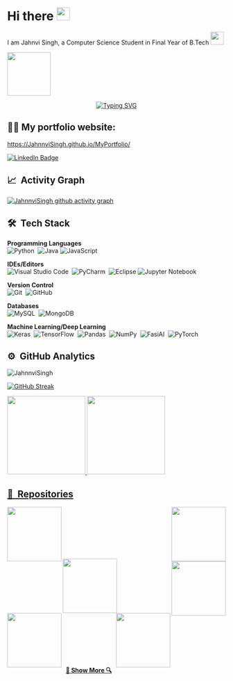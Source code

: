 <h1>
  Hi there
  <img src="https://media.giphy.com/media/hvRJCLFzcasrR4ia7z/giphy.gif" width="30px"/>
</h1>

I am Jahnvi Singh, a Computer Science Student in Final Year of B.Tech <img src="https://media.giphy.com/media/WUlplcMpOCEmTGBtBW/giphy.gif" width="30">

<!--
<p align="center">
 <img src="./header.png" alt="app-screen" width="900" />
 </p>
-->

<div id="header">
  <img src="https://media.giphy.com/media/M9gbBd9nbDrOTu1Mqx/giphy.gif" width="100"/>
</div>

<p align="center"> 
  <a href="https://git.io/typing-svg"><img src="https://readme-typing-svg.herokuapp.com?font=Georgia&size=30&duration=2500&pause=1000&color=7b36eb&center=true&vCenter=true&width=500&lines=ML+Engineer;Open+Source+Advocate;Data+Analyst" alt="Typing SVG" /></a>
</p>



## 👨‍🎓 My portfolio website:
 https://JahnnviSingh.github.io/MyPortfolio/

<div id="badges">
  <a href="https://www.linkedin.com/in/jahnvi-singh-749626212">
    <img src="https://img.shields.io/badge/LinkedIn-blue?style=for-the-badge&logo=linkedin&logoColor=white" alt="LinkedIn Badge"/>
  </a>
  </div>


## 📈 &nbsp;Activity Graph

[![JahnnviSingh github activity graph](https://github-readme-activity-graph.vercel.app/graph?username=JahnnviSingh&theme=tokyo-night)](https://github.com/JahnnviSingh/github-readme-activity-graph)



## 🛠 &nbsp;Tech Stack
__Programming Languages__ \
<img alt="Python" src="https://img.shields.io/badge/python-%2314354C.svg?style=for-the-badge&logo=python&logoColor=white"/>&nbsp;
![Java](https://img.shields.io/badge/java-%23ED8B00.svg?style=for-the-badge&logo=openjdk&logoColor=white)
<img alt="JavaScript" src="https://img.shields.io/badge/javascript-%23323330.svg?style=for-the-badge&logo=javascript&logoColor=%23F7DF1E"/>&nbsp;


__IDEs/Editors__ \
<img alt="Visual Studio Code" src="https://img.shields.io/badge/VisualStudioCode-0078d7.svg?style=for-the-badge&logo=visual-studio-code&logoColor=white"/>&nbsp;
<img alt="PyCharm" src="https://img.shields.io/badge/pycharm-143?style=for-the-badge&logo=pycharm&logoColor=black&color=black&labelColor=green"/>&nbsp;
![Eclipse](https://img.shields.io/badge/Eclipse-FE7A16.svg?style=for-the-badge&logo=Eclipse&logoColor=white)
![Jupyter Notebook](https://img.shields.io/badge/jupyter-%23FA0F00.svg?style=for-the-badge&logo=jupyter&logoColor=white)

__Version Control__ \
<img alt="Git" src="https://img.shields.io/badge/git-%23F05033.svg?style=for-the-badge&logo=git&logoColor=white"/>&nbsp;
<img alt="GitHub" src="https://img.shields.io/badge/github-%23121011.svg?style=for-the-badge&logo=github&logoColor=white"/>&nbsp;

__Databases__ \
<img alt="MySQL" src="https://img.shields.io/badge/mysql-%2300f.svg?style=for-the-badge&logo=mysql&logoColor=white"/>&nbsp;
<img alt="MongoDB" src ="https://img.shields.io/badge/MongoDB-%234ea94b.svg?style=for-the-badge&logo=mongodb&logoColor=white"/>&nbsp;

__Machine Learning/Deep Learning__ \
<img alt="Keras" src="https://img.shields.io/badge/Keras-%23D00000.svg?style=for-the-badge&logo=Keras&logoColor=white"/>&nbsp;
<img alt="TensorFlow" src="https://img.shields.io/badge/TensorFlow-%23FF6F00.svg?style=for-the-badge&logo=TensorFlow&logoColor=white" />&nbsp;
<img alt="Pandas" src="https://img.shields.io/badge/pandas-%23150458.svg?style=for-the-badge&logo=pandas&logoColor=white" />&nbsp;
<img alt="NumPy" src="https://img.shields.io/badge/numpy-%23013243.svg?style=for-the-badge&logo=numpy&logoColor=white" />&nbsp;
<img alt="FasiAI" src="https://img.shields.io/badge/fast%20ai-framework-blue?style=for-the-badge&logo=appveyor" />&nbsp;
![PyTorch](https://img.shields.io/badge/PyTorch-%23EE4C2C.svg?style=for-the-badge&logo=PyTorch&logoColor=white)


## ⚙️ &nbsp;GitHub Analytics


<p align="left"> <img src="https://komarev.com/ghpvc/?username=JahnnviSingh&label=Profile%20views&color=brightgreen&style=flat-square" alt="JahnnviSingh" /> </p>


[![GitHub Streak](http://github-readme-streak-stats.herokuapp.com?user=JahnnviSingh&theme=dark&background=000000)](https://git.io/streak-stats)


<p>
<a href="https://github.com/JahnnviSingh">
  <img height="180em" src="https://github-readme-stats-eight-theta.vercel.app/api?username=JahnnviSingh&show_icons=true&theme=algolia&include_all_commits=true&count_private=true"/>
  <img height="180em" src="https://github-readme-stats-eight-theta.vercel.app/api/top-langs/?username=JahnnviSingh&layout=compact&langs_count=8&theme=algolia"/>
</p>



## 📕 &nbsp;Repositories  

<div width="100%" align="center">
  <a href="https://github.com/JahnnviSingh/Predict_Bike_Sharing_Demand_with_AutoGluon" title="Predict_Bike_Sharing_Demand_with_AutoGluon">
    <img align="left" height="125" src="https://github-readme-stats.vercel.app/api/pin/?username=JahnnviSingh&repo=Predict_Bike_Sharing_Demand_with_AutoGluon&theme=react&border_color=61dafb&border_radius=10">  </a>
  <a href="https://github.com/JahnnviSingh/Acadmica" title="Acadmica">
    <img align="right" height="125" src="https://github-readme-stats.vercel.app/api/pin/?username=JahnnviSingh&repo=Acadmica&theme=react&border_color=61dafb&border_radius=10">
  </a>
</div>
<br/><br/><br/><br/><br/><br/><br>

<div width="100%" align="center">
  <a href="https://github.com/JahnnviSingh/MovieRecommendationSystem" title="MovieRecommendationSystem">      <img align="left" height="125" src="https://github-readme-stats.vercel.app/api/pin/?username=JahnnviSingh&repo=MovieRecommendationSystem&theme=react&border_color=61dafb&border_radius=10">
  </a>
  <a href="https://github.com/JahnnviSingh/ShapeAI_Python_Machine_Learning" title="ShapeAI_Python_Machine_Learning">
    <img align="right" height="125" src="https://github-readme-stats.vercel.app/api/pin/?username=JahnnviSingh&repo=ShapeAI_Python_Machine_Learning&theme=react&border_color=61dafb&border_radius=10">
  </a>
</div>
<br/><br/><br/><br/><br/><br/><br>

<div width="100%" align="center">
  <a href="https://github.com/JahnnviSingh/WeatherApp" title="WeatherApp">
    <img align="left" height="125" src="https://github-readme-stats.vercel.app/api/pin/?username=JahnnviSingh&repo=WeatherApp&theme=react&border_color=61dafb&border_radius=10">
  </a> 
  <a href="https://github.com/JahnnviSingh/ShapeAIprojectDA" title="ShapeAIprojectDA">
    <img align="right" height="125" src="https://github-readme-stats.vercel.app/api/pin/?username=JahnnviSingh&repo=ShapeAIprojectDA&theme=react&border_color=61dafb&border_radius=10">
  </a>
</div>  
</br></br></br></br></br></br>


<h4 align="center">
  <a href="https://github.com/JahnnviSingh?tab=repositories" title="Show Repositories">🔎 Show More 🔍</a>
</h4>




